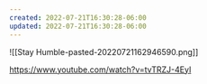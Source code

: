 ```yaml
---
created: 2022-07-21T16:30:28-06:00
updated: 2022-07-21T16:30:28-06:00
---
```



![[Stay Humble-pasted-20220721162946590.png]]

https://www.youtube.com/watch?v=tvTRZJ-4EyI


